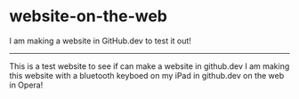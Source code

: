 # website-on-the-web
I am making a website in GitHub.dev to test it out!
<hr>
This is a test website to see if can make a website in github.dev
I am making this website with a bluetooth keyboed on my iPad in
github.dev on the web in Opera!
